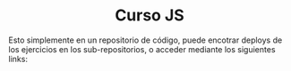 <h1 align="center">Curso JS</h1>

Esto simplemente en un repositorio de código, puede encotrar deploys de los ejercicios en los sub-repositorios, o acceder mediante los siguientes links:
